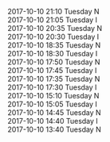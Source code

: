 2017-10-10 21:10 Tuesday  N  
2017-10-10 21:05 Tuesday  I  
2017-10-10 20:35 Tuesday  N  
2017-10-10 20:30 Tuesday  I  
2017-10-10 18:35 Tuesday  N  
2017-10-10 18:30 Tuesday  I  
2017-10-10 17:50 Tuesday  N  
2017-10-10 17:45 Tuesday  I  
2017-10-10 17:35 Tuesday  N  
2017-10-10 17:30 Tuesday  I  
2017-10-10 15:10 Tuesday  N  
2017-10-10 15:05 Tuesday  I  
2017-10-10 14:45 Tuesday  N  
2017-10-10 14:40 Tuesday  I  
2017-10-10 13:40 Tuesday  N  
